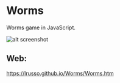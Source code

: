 # Worms

Worms game in JavaScript.

![alt screenshot](https://raw.githubusercontent.com/lrusso/Worms/main/Worms.png)

## Web:

https://lrusso.github.io/Worms/Worms.htm
